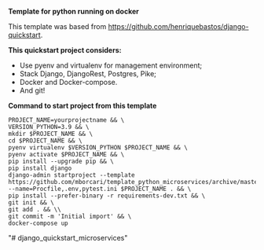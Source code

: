 **Template for python running on docker**

This template was based from https://github.com/henriquebastos/django-quickstart.

**This quickstart project considers:**

- Use pyenv and virtualenv for management environment;
- Stack Django, DjangoRest, Postgres, Pike;
- Docker and Docker-compose.
- And git!


**Command to start project from this template**
```
PROJECT_NAME=yourprojectname && \
VERSION_PYTHON=3.9 && \
mkdir $PROJECT_NAME && \
cd $PROJECT_NAME && \
pyenv virtualenv $VERSION_PYTHON $PROJECT_NAME && \
pyenv activate $PROJECT_NAME && \
pip install --upgrade pip && \
pip install django
django-admin startproject --template https://github.com/mborcari/template_python_microservices/archive/master.zip --name=Procfile,.env,pytest.ini $PROJECT_NAME . && \
pip install --prefer-binary -r requirements-dev.txt && \
git init && \
git add . && \\
git commit -m 'Initial import' && \
docker-compose up
```
"# django_quickstart_microservices" 
